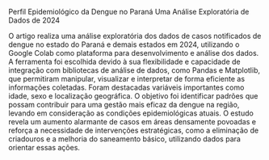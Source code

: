 Perfil Epidemiológico da Dengue no Paraná Uma Análise Exploratória de Dados de 2024

O artigo realiza uma análise exploratória dos dados de casos notificados de dengue no estado do Paraná e demais estados em 2024, utilizando o Google Colab como plataforma para desenvolvimento e análise dos dados. A ferramenta foi escolhida devido à sua flexibilidade e capacidade de integração com bibliotecas de análise de dados, como Pandas e Matplotlib, que permitiram manipular, visualizar e interpretar de forma eficiente as informações coletadas. Foram destacadas variáveis importantes como idade, sexo e localização geográfica. O objetivo foi identificar padrões que possam contribuir para uma gestão mais eficaz da dengue na região, levando em consideração as condições epidemiológicas atuais. O estudo revela um aumento alarmante de casos em áreas densamente povoadas e reforça a necessidade de intervenções estratégicas, como a eliminação de criadouros e a melhoria do saneamento básico, utilizando dados para orientar essas ações.
